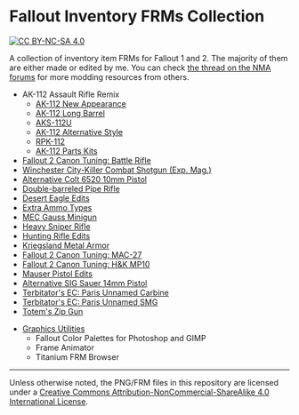 # Fallout Inventory FRMs Collection

[![CC BY-NC-SA 4.0][cc-by-nc-sa-shield]][cc-by-nc-sa]

A collection of inventory item FRMs for Fallout 1 and 2. The majority of them are either made or edited by me. You can check [the thread on the NMA forums](https://www.nma-fallout.com/threads/collection-inventory-frm-edits.186246/) for more modding resources from others.

* AK-112 Assault Rifle Remix
  * [AK-112 New Appearance](AK-112_remix/01_AK-112_New/)
  * [AK-112 Long Barrel](AK-112_remix/02_AK-112_Long/)
  * [AKS-112U](AK-112_remix/03_AKS-112U/)
  * [AK-112 Alternative Style](AK-112_remix/04_AK-112_Alt/)
  * [RPK-112](AK-112_remix/05_RPK-112/)
  * [AK-112 Parts Kits](AK-112_remix/00_parts/)
* [Fallout 2 Canon Tuning: Battle Rifle](Battle_Rifle/)
* [Winchester City-Killer Combat Shotgun (Exp. Mag.)](CityKiller_edits/)
* [Alternative Colt 6520 10mm Pistol](Colt_6520_alt/)
* [Double-barreled Pipe Rifle](DB_Pipe_Rifle/)
* [Desert Eagle Edits](Desert_Eagle_edits/)
* [Extra Ammo Types](Extra_Ammo_Types/)
* [MEC Gauss Minigun](FOT_Gauss_Minigun/)
* [Heavy Sniper Rifle](Heavy_Sniper_Rifle/)
* [Hunting Rifle Edits](Hunting_Rifle_edits/)
* [Kriegsland Metal Armor](Kriegsland_Metal_Armor/)
* [Fallout 2 Canon Tuning: MAC-27](MAC-27/)
* [Fallout 2 Canon Tuning: H&K MP10](MP10/)
* [Mauser Pistol Edits](Mauser_Pistol_edits/)
* [Alternative SIG Sauer 14mm Pistol](SIG_Pistol_alt/)
* [Terbitator's EC: Paris Unnamed Carbine](Terbitator_ECP_Carbine/)
* [Terbitator's EC: Paris Unnamed SMG](Terbitator_ECP_SMG/)
* [Totem's Zip Gun](Totem_Zip_Gun/)

- [Graphics Utilities](_utils/)
  - Fallout Color Palettes for Photoshop and GIMP
  - Frame Animator
  - Titanium FRM Browser

--------------------------------------------------------------------------------

Unless otherwise noted, the PNG/FRM files in this repository are licensed under a [Creative Commons Attribution-NonCommercial-ShareAlike 4.0 International License][cc-by-nc-sa].

[cc-by-nc-sa]: https://creativecommons.org/licenses/by-nc-sa/4.0/
[cc-by-nc-sa-shield]: https://img.shields.io/badge/License-CC%20BY--NC--SA%204.0-steelblue.svg
